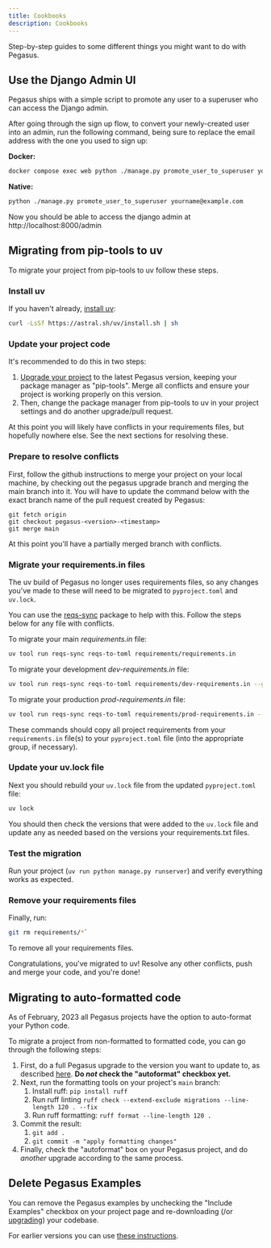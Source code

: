 ```yaml
---
title: Cookbooks
description: Cookbooks
---
```


Step-by-step guides to some different things you might want to do with Pegasus.

## Use the Django Admin UI

Pegasus ships with a simple script to promote any user to a superuser who can access
the Django admin.

After going through the sign up flow, to convert your newly-created user into an admin, 
run the following command, being sure to replace the email address with the one you used to sign up:

**Docker:**

```bash
docker compose exec web python ./manage.py promote_user_to_superuser yourname@example.com
```

**Native:**

```bash
python ./manage.py promote_user_to_superuser yourname@example.com
``` 

Now you should be able to access the django admin at http://localhost:8000/admin

## Migrating from pip-tools to uv

To migrate your project from pip-tools to uv follow these steps.

### Install uv

If you haven't already, [install uv](https://docs.astral.sh/uv/getting-started/installation/):

```bash
curl -LsSf https://astral.sh/uv/install.sh | sh
```

### Update your project code

It's recommended to do this in two steps:

1. [Upgrade your project](/upgrading) to the latest Pegasus version, keeping your package manager as "pip-tools".
   Merge all conflicts and ensure your project is working properly on this version.
2. Then, change the package manager from pip-tools to uv in your project settings and do another upgrade/pull request.

At this point you will likely have conflicts in your requirements files, but hopefully nowhere else.
See the next sections for resolving these.

### Prepare to resolve conflicts

First, follow the github instructions to merge your project on your local machine, by checking out the pegasus upgrade
branch and merging the main branch into it.
You will have to update the command below with the exact branch name of the pull request created by Pegasus:

```
git fetch origin
git checkout pegasus-<version>-<timestamp>
git merge main
```

At this point you'll have a partially merged branch with conflicts.

### Migrate your requirements.in files

The uv build of Pegasus no longer uses requirements files, so any changes you've made to these will need
to be migrated to `pyproject.toml` and `uv.lock`.

You can use the [reqs-sync](https://github.com/saaspegasus/reqs-sync/) package to help with this.
Follow the steps below for any file with conflicts.

To migrate your main *requirements.in* file:

```bash
uv tool run reqs-sync reqs-to-toml requirements/requirements.in
```

To migrate your development *dev-requirements.in* file:

```bash
uv tool run reqs-sync reqs-to-toml requirements/dev-requirements.in --group=dev
```

To migrate your production *prod-requirements.in* file:

```bash
uv tool run reqs-sync reqs-to-toml requirements/prod-requirements.in --group=prod
```

These commands should copy all project requirements from your `requirements.in` file(s) to your `pyproject.toml` file
(into the appropriate group, if necessary).

### Update your uv.lock file

Next you should rebuild your `uv.lock` file from the updated `pyproject.toml` file:

```bash
uv lock
```

You should then check the versions that were added to the `uv.lock` file and update any as
needed based on the versions your requirements.txt files.

### Test the migration

Run your project (`uv run python manage.py runserver`) and verify everything works as expected.

### Remove your requirements files

Finally, run:

```bash
git rm requirements/*`
```

To remove all your requirements files.

Congratulations, you've migrated to uv!
Resolve any other conflicts, push and merge your code, and you're done!

## Migrating to auto-formatted code

As of February, 2023 all Pegasus projects have the option to auto-format your Python code.

To migrate a project from non-formatted to formatted code, you can go through the following steps:

1. First, do a full Pegasus upgrade to the version you want to update to, as described [here](/upgrading).
   **Do *not* check the "autoformat" checkbox yet.**
2. Next, run the formatting tools on your project's `main` branch: 
   1. Install ruff: `pip install ruff`
   2. Run ruff linting `ruff check --extend-exclude migrations --line-length 120 . --fix`
   3. Run ruff formatting: `ruff format --line-length 120 .`
3. Commit the result:
   1. `git add .`
   2. `git commit -m "apply formatting changes"`
4. Finally, check the "autoformat" box on your Pegasus project, and do *another* upgrade according to the same process.

## Delete Pegasus Examples

You can remove the Pegasus examples by unchecking the "Include Examples" checkbox
on your project page and re-downloading (/or [upgrading](/upgrading)) your codebase.

For earlier versions you can use [these instructions](https://github.com/saaspegasus/pegasus-docs/blob/1becc2cb8f86738eeba85c9faddb15f69b8ad7bc/cookbooks.md#delete-pegasus-examples).

